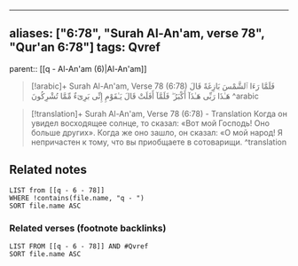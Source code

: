 
---
aliases: ["6:78", "Surah Al-An'am, verse 78", "Qur'an 6:78"]
tags: Qvref
---

parent:: [[q - Al-An'am (6)|Al-An'am]]

> [!arabic]+ Surah Al-An'am, Verse 78 (6:78)
> <span class="quran-arabic">فَلَمَّا رَءَا ٱلشَّمْسَ بَازِغَةً قَالَ هَـٰذَا رَبِّى هَـٰذَآ أَكْبَرُ ۖ فَلَمَّآ أَفَلَتْ قَالَ يَـٰقَوْمِ إِنِّى بَرِىٓءٌ مِّمَّا تُشْرِكُونَ</span>
^arabic

> [!translation]+ Surah Al-An'am, Verse 78 (6:78) - Translation
> Когда он увидел восходящее солнце, то сказал: «Вот мой Господь! Оно больше других». Когда же оно зашло, он сказал: «О мой народ! Я непричастен к тому, что вы приобщаете в сотоварищи.
^translation



## Related notes
```dataview
LIST from [[q - 6 - 78]]
WHERE !contains(file.name, "q - ")
SORT file.name ASC
```

### Related verses (footnote backlinks)
```dataview
LIST FROM [[q - 6 - 78]] AND #Qvref
SORT file.name ASC
```

